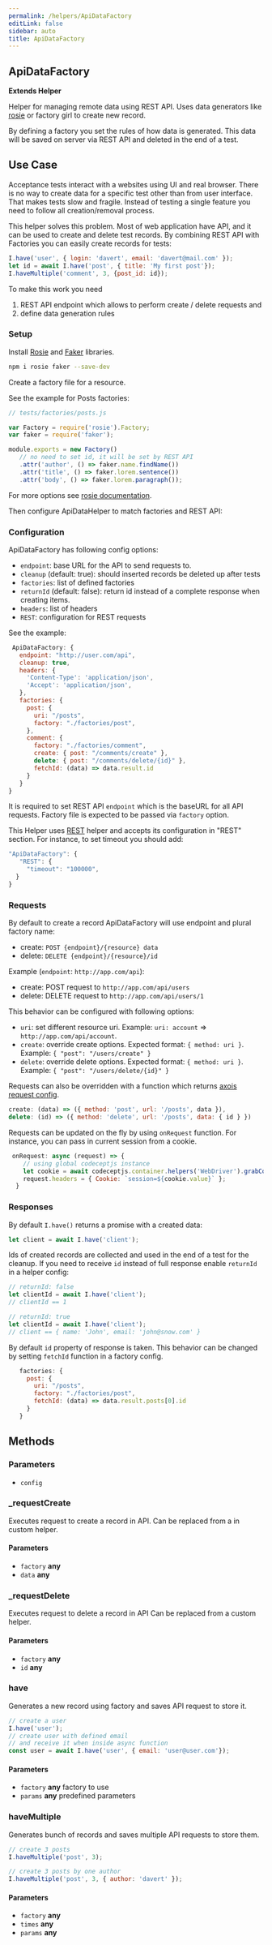 ```yaml
---
permalink: /helpers/ApiDataFactory
editLink: false
sidebar: auto
title: ApiDataFactory
---
```


<!-- Generated by documentation.js. Update this documentation by updating the source code. -->

## ApiDataFactory

**Extends Helper**

Helper for managing remote data using REST API.
Uses data generators like [rosie][1] or factory girl to create new record.

By defining a factory you set the rules of how data is generated.
This data will be saved on server via REST API and deleted in the end of a test.

## Use Case

Acceptance tests interact with a websites using UI and real browser.
There is no way to create data for a specific test other than from user interface.
That makes tests slow and fragile. Instead of testing a single feature you need to follow all creation/removal process.

This helper solves this problem.
Most of web application have API, and it can be used to create and delete test records.
By combining REST API with Factories you can easily create records for tests:

```js
I.have('user', { login: 'davert', email: 'davert@mail.com' });
let id = await I.have('post', { title: 'My first post'});
I.haveMultiple('comment', 3, {post_id: id});
```

To make this work you need

1.  REST API endpoint which allows to perform create / delete requests and
2.  define data generation rules

### Setup

Install [Rosie][1] and [Faker][2] libraries.

```sh
npm i rosie faker --save-dev
```

Create a factory file for a resource.

See the example for Posts factories:

```js
// tests/factories/posts.js

var Factory = require('rosie').Factory;
var faker = require('faker');

module.exports = new Factory()
   // no need to set id, it will be set by REST API
   .attr('author', () => faker.name.findName())
   .attr('title', () => faker.lorem.sentence())
   .attr('body', () => faker.lorem.paragraph());
```

For more options see [rosie documentation][1].

Then configure ApiDataHelper to match factories and REST API:

### Configuration

ApiDataFactory has following config options:

-   `endpoint`: base URL for the API to send requests to.
-   `cleanup` (default: true): should inserted records be deleted up after tests
-   `factories`: list of defined factories
-   `returnId` (default: false): return id instead of a complete response when creating items.
-   `headers`: list of headers
-   `REST`: configuration for REST requests

See the example:

```js
 ApiDataFactory: {
   endpoint: "http://user.com/api",
   cleanup: true,
   headers: {
     'Content-Type': 'application/json',
     'Accept': 'application/json',
   },
   factories: {
     post: {
       uri: "/posts",
       factory: "./factories/post",
     },
     comment: {
       factory: "./factories/comment",
       create: { post: "/comments/create" },
       delete: { post: "/comments/delete/{id}" },
       fetchId: (data) => data.result.id
     }
   }
}
```

It is required to set REST API `endpoint` which is the baseURL for all API requests.
Factory file is expected to be passed via `factory` option.

This Helper uses [REST][3] helper and accepts its configuration in "REST" section.
For instance, to set timeout you should add:

```js
"ApiDataFactory": {
   "REST": {
     "timeout": "100000",
  }
}
```

### Requests

By default to create a record ApiDataFactory will use endpoint and plural factory name:

-   create: `POST {endpoint}/{resource} data`
-   delete: `DELETE {endpoint}/{resource}/id`

Example (`endpoint`: `http://app.com/api`):

-   create: POST request to `http://app.com/api/users`
-   delete: DELETE request to `http://app.com/api/users/1`

This behavior can be configured with following options:

-   `uri`: set different resource uri. Example: `uri: account` => `http://app.com/api/account`.
-   `create`: override create options. Expected format: `{ method: uri }`. Example: `{ "post": "/users/create" }`
-   `delete`: override delete options. Expected format: `{ method: uri }`. Example: `{ "post": "/users/delete/{id}" }`

Requests can also be overridden with a function which returns [axois request config][4].

```js
create: (data) => ({ method: 'post', url: '/posts', data }),
delete: (id) => ({ method: 'delete', url: '/posts', data: { id } })
```

Requests can be updated on the fly by using `onRequest` function. For instance, you can pass in current session from a cookie.

```js
 onRequest: async (request) => {
    // using global codeceptjs instance
    let cookie = await codeceptjs.container.helpers('WebDriver').grabCookie('session');
    request.headers = { Cookie: `session=${cookie.value}` };
  }
```

### Responses

By default `I.have()` returns a promise with a created data:

```js
let client = await I.have('client');
```

Ids of created records are collected and used in the end of a test for the cleanup.
If you need to receive `id` instead of full response enable `returnId` in a helper config:

```js
// returnId: false
let clientId = await I.have('client');
// clientId == 1

// returnId: true
let clientId = await I.have('client');
// client == { name: 'John', email: 'john@snow.com' }
```

By default `id` property of response is taken. This behavior can be changed by setting `fetchId` function in a factory config.

```js
   factories: {
     post: {
       uri: "/posts",
       factory: "./factories/post",
       fetchId: (data) => data.result.posts[0].id
     }
   }
```

## Methods

### Parameters

-   `config`  

### _requestCreate

Executes request to create a record in API.
Can be replaced from a in custom helper.

#### Parameters

-   `factory` **any** 
-   `data` **any** 

### _requestDelete

Executes request to delete a record in API
Can be replaced from a custom helper.

#### Parameters

-   `factory` **any** 
-   `id` **any** 

### have

Generates a new record using factory and saves API request to store it.

```js
// create a user
I.have('user');
// create user with defined email
// and receive it when inside async function
const user = await I.have('user', { email: 'user@user.com'});
```

#### Parameters

-   `factory` **any** factory to use
-   `params` **any** predefined parameters

### haveMultiple

Generates bunch of records and saves multiple API requests to store them.

```js
// create 3 posts
I.haveMultiple('post', 3);

// create 3 posts by one author
I.haveMultiple('post', 3, { author: 'davert' });
```

#### Parameters

-   `factory` **any** 
-   `times` **any** 
-   `params` **any** 

[1]: https://github.com/rosiejs/rosie

[2]: https://www.npmjs.com/package/faker

[3]: https://codecept.io/helpers/REST/

[4]: https://github.com/axios/axios#request-config
